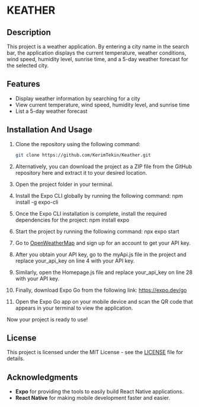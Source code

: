 # KEATHER

## Description  
This project is a weather application. By entering a city name in the search bar, the application displays the current temperature, weather conditions, wind speed, humidity level, sunrise time, and a 5-day weather forecast for the selected city.

## Features  
- Display weather information by searching for a city  
- View current temperature, wind speed, humidity level, and sunrise time  
- List a 5-day weather forecast  

## Installation And Usage
1. Clone the repository using the following command:
   ```bash
   git clone https://github.com/KerimTekin/Keather.git

2. Alternatively, you can download the project as a ZIP file from the GitHub repository here and extract it to your desired location.
   
3. Open the project folder in your terminal.

4. Install the Expo CLI globally by running the following command:
   npm install -g expo-cli

5. Once the Expo CLI installation is complete, install the required dependencies for the project:
   npm install expo

6. Start the project by running the following command:
   npx expo start

7. Go to [OpenWeatherMap](https://openweathermap.org/) and sign up for an account to get your API key.

8. After you obtain your API key, go to the myApi.js file in the project and replace your_api_key on line 4 with your API key.

9. Similarly, open the Homepage.js file and replace your_api_key on line 28 with your API key.

10. Finally, download Expo Go from the following link:
   https://expo.dev/go

11. Open the Expo Go app on your mobile device and scan the QR code that appears in your terminal to view the application.

   Now your project is ready to use!


## License  
This project is licensed under the MIT License - see the [LICENSE](LICENSE) file for details.

## Acknowledgments
- **Expo** for providing the tools to easily build React Native applications.
- **React Native** for making mobile development faster and easier.
